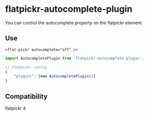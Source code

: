 # flatpickr-autocomplete-plugin

You can control the autocomplete property on the flatpickr element.

## Use

```vue
<flat-pickr autocomplete="off" />
```

```javascript
import AutocompletePlugin from 'flatpickr-autocomplete-plugin';

// flatpickr config
{
    "plugins": [new AutocompletePlugin()]
}
```

## Compatibility

flatpickr 4
